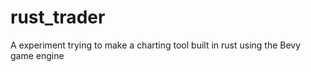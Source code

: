 # rust_trader

A experiment trying to make a charting tool built in rust using the Bevy game engine
